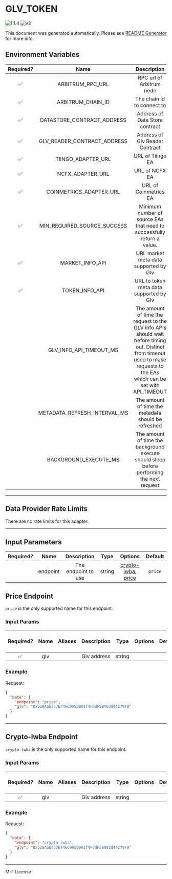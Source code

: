 # GLV_TOKEN

![1.1.4](https://img.shields.io/github/package-json/v/smartcontractkit/external-adapters-js?filename=packages/composites/glv-token/package.json) ![v3](https://img.shields.io/badge/framework%20version-v3-blueviolet)

This document was generated automatically. Please see [README Generator](../../scripts#readme-generator) for more info.

## Environment Variables

| Required? |             Name             |                                                                                 Description                                                                                 |  Type  | Options |                   Default                    |
| :-------: | :--------------------------: | :-------------------------------------------------------------------------------------------------------------------------------------------------------------------------: | :----: | :-----: | :------------------------------------------: |
|    ✅     |       ARBITRUM_RPC_URL       |                                                                          RPC url of Arbitrum node                                                                           | string |         |                                              |
|    ✅     |      ARBITRUM_CHAIN_ID       |                                                                         The chain id to connect to                                                                          | number |         |                   `42161`                    |
|    ✅     |  DATASTORE_CONTRACT_ADDRESS  |                                                                       Address of Data Store contract                                                                        | string |         | `0xFD70de6b91282D8017aA4E741e9Ae325CAb992d8` |
|    ✅     | GLV_READER_CONTRACT_ADDRESS  |                                                                       Address of Glv Reader Contract                                                                        | string |         | `0x6a9505D0B44cFA863d9281EA5B0b34cB36243b45` |
|    ✅     |      TIINGO_ADAPTER_URL      |                                                                              URL of Tiingo EA                                                                               | string |         |                                              |
|    ✅     |       NCFX_ADAPTER_URL       |                                                                               URL of NCFX EA                                                                                | string |         |                                              |
|    ✅     |   COINMETRICS_ADAPTER_URL    |                                                                            URL of Coinmetrics EA                                                                            | string |         |                                              |
|    ✅     | MIN_REQUIRED_SOURCE_SUCCESS  |                                                   Minimum number of source EAs that need to successfully return a value.                                                    | number |         |                     `2`                      |
|    ✅     |       MARKET_INFO_API        |                                                                    URL market meta data supported by Glv                                                                    | string |         |  `https://arbitrum-api.gmxinfra.io/markets`  |
|    ✅     |        TOKEN_INFO_API        |                                                                   URL to token meta data supported by Glv                                                                   | string |         |  `https://arbitrum-api.gmxinfra.io/tokens`   |
|           |   GLV_INFO_API_TIMEOUT_MS    | The amount of time the request to the GLV info APIs should wait before timing out. Distinct from timeout used to make requests to the EAs which can be set with API_TIMEOUT | number |         |                   `10000`                    |
|           | METADATA_REFRESH_INTERVAL_MS |                                                             The amount of time the metadata should be refreshed                                                             | number |         |                  `10800000`                  |
|           |    BACKGROUND_EXECUTE_MS     |                                          The amount of time the background execute should sleep before performing the next request                                          | number |         |                   `10000`                    |

---

## Data Provider Rate Limits

There are no rate limits for this adapter.

---

## Input Parameters

| Required? |   Name   |     Description     |  Type  |                            Options                             | Default |
| :-------: | :------: | :-----------------: | :----: | :------------------------------------------------------------: | :-----: |
|           | endpoint | The endpoint to use | string | [crypto-lwba](#crypto-lwba-endpoint), [price](#price-endpoint) | `price` |

## Price Endpoint

`price` is the only supported name for this endpoint.

### Input Params

| Required? | Name | Aliases | Description |  Type  | Options | Default | Depends On | Not Valid With |
| :-------: | :--: | :-----: | :---------: | :----: | :-----: | :-----: | :--------: | :------------: |
|    ✅     | glv  |         | Glv address | string |         |         |            |                |

### Example

Request:

```json
{
  "data": {
    "endpoint": "price",
    "glv": "0x528A5bac7E746C9A509A1f4F6dF58A03d44279F9"
  }
}
```

---

## Crypto-lwba Endpoint

`crypto-lwba` is the only supported name for this endpoint.

### Input Params

| Required? | Name | Aliases | Description |  Type  | Options | Default | Depends On | Not Valid With |
| :-------: | :--: | :-----: | :---------: | :----: | :-----: | :-----: | :--------: | :------------: |
|    ✅     | glv  |         | Glv address | string |         |         |            |                |

### Example

Request:

```json
{
  "data": {
    "endpoint": "crypto-lwba",
    "glv": "0x528A5bac7E746C9A509A1f4F6dF58A03d44279F9"
  }
}
```

---

MIT License
